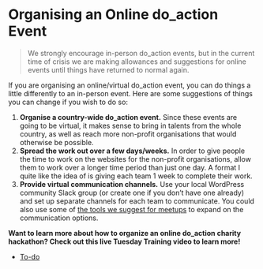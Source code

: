 # Organising an Online do_action Event

> We strongly encourage in-person do\_action events, but in the current time of crisis we are making allowances and suggestions for online events until things have returned to normal again.

If you are organising an online/virtual do\_action event, you can do things a little differently to an in-person event. Here are some suggestions of things you can change if you wish to do so:

1.  **Organise a country-wide do\_action event.** Since these events are going to be virtual, it makes sense to bring in talents from the whole country, as well as reach more non-profit organisations that would otherwise be possible.
2.  **Spread the work out over a few days/weeks.** In order to give people the time to work on the websites for the non-profit organisations, allow them to work over a longer time period than just one day. A format I quite like the idea of is giving each team 1 week to complete their work.
3.  **Provide virtual communication channels.** Use your local WordPress community Slack group (or create one if you don’t have one already) and set up separate channels for each team to communicate. You could also use some of [the tools we suggest for meetups](https://make.wordpress.org/community/handbook/meetup-organizer/resources/organizing-virtual-events/) to expand on the communication options.

**Want to learn more about how to organize an online do\_action charity hackathon? Check out this live Tuesday Training video to learn more!**

*   [To-do](# "To-do")